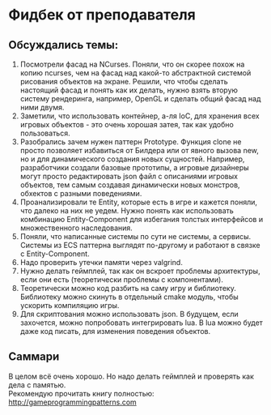 # Фидбек от преподавателя

## Обсуждались темы:

1) Посмотрели фасад на NCurses. Поняли, что он скорее похож на копию ncurses, чем на фасад над какой-то абстрактной системой рисования объектов на экране.
Решили, что чтобы сделать настоящий фасад и понять как их делать, нужно взять вторую систему рендеринга, например, OpenGL и сделать общий фасад над ними двумя.
2) Заметили, что использовать контейнер, а-ля IoC, для хранения всех игровых объектов - это очень хорошая затея, так как удобно пользоваться.
3) Разобрались зачем нужен паттерн Prototype. Функция clone не просто позволяет избавиться от Билдера или от явного вызова new, но и для динамического создания новых сущностей.
Например, разработчики создали базовые прототипы, а игровые дизайнеры могут просто редактировать json файл с описаниями игровых объектов, тем самым создавая динамически новых монстров, обхектов с разными поведениями.
4) Проанализировали те Entity, которые есть в игре и кажется поняли, что далеко на них не уедем.
Нужно понять как использовать комбинацию Entity-Component для избегания толстых интерфейсов и множественного наследования.
5) Поняли, что написанные системы по сути не системы, а сервисы. Системы из ECS паттерна выглядят по-другому и работают в связке с Entity-Component.
6) Надо проверить утечки памяти через valgrind.
7) Нужно делать геймплей, так как он вскроет проблемы архитектуры, если они есть (теоретически проблемы с компонентами).
8) Теоретически можно код разбить на саму игру и библиотеку. Библиотеку можно скинуть в отдельный cmake модуль, чтобы ускорить компиляцию игры.
9) Для скриптования можно использовать json. В будущем, если захочется, можно попробовать интегрировать lua. В lua можно будет даже код писать, для изменения поведения объектов.

## Саммари

В целом всё очень хорошо. Но надо делать геймплей и проверять как дела с памятью.<br />
Рекомендую прочитать книгу полностью: http://gameprogrammingpatterns.com
